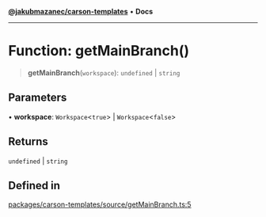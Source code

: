 [**@jakubmazanec/carson-templates**](../README.md) • **Docs**

---

# Function: getMainBranch()

> **getMainBranch**(`workspace`): `undefined` \| `string`

## Parameters

• **workspace**: `Workspace`\<`true`\> \| `Workspace`\<`false`\>

## Returns

`undefined` \| `string`

## Defined in

[packages/carson-templates/source/getMainBranch.ts:5](https://github.com/jakubmazanec/tools/blob/39892a8d22e72fc5aa2b2aedf9320ac8bb26fd5d/packages/carson-templates/source/getMainBranch.ts#L5)
